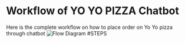 # Workflow of YO YO PIZZA Chatbot
Here is the complete workflow on how to place order on Yo Yo pizza through chatbot
![Flow Diagram](https://user-images.githubusercontent.com/43922639/85103393-31113700-b224-11ea-8d7b-00d722235407.jpg)
#STEPS
